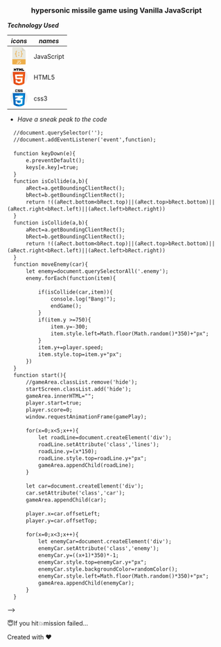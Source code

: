 <h3 align="center">hypersonic missile game using Vanilla JavaScript </h3>

_**Technology Used**_

_**icons**_ | _**names**_ |
------------|-------------
<a href="#"> <img alt="JavaScript" src="https://github.com/Abhishek-k-git/image/blob/main/javascript.svg" width="40" height="40" /> </a> | JavaScript
<a href="#"> <img alt="HTML5" src="https://github.com/Abhishek-k-git/image/blob/main/html.svg" width="40" height="40" /> </a> | HTML5
<a href="#"> <img alt="CSS3" src="https://github.com/Abhishek-k-git/image/blob/main/css.svg" width="40" height="40" /> </a> | css3

- *Have a sneak peak to the code*
```
  //document.querySelector('');
  //document.addEventListener('event',function);
  
  function keyDown(e){
      e.preventDefault();
      keys[e.key]=true;
  }
  function isCollide(a,b){
      aRect=a.getBoundingClientRect();
      bRect=b.getBoundingClientRect();
      return !((aRect.bottom<bRect.top)||(aRect.top>bRect.bottom)||(aRect.right<bRect.left)||(aRect.left>bRect.right))
  }
  function isCollide(a,b){
      aRect=a.getBoundingClientRect();
      bRect=b.getBoundingClientRect();
      return !((aRect.bottom<bRect.top)||(aRect.top>bRect.bottom)||(aRect.right<bRect.left)||(aRect.left>bRect.right))
  }
  function moveEnemy(car){
      let enemy=document.querySelectorAll('.enemy');
      enemy.forEach(function(item){

          if(isCollide(car,item)){
              console.log("Bang!");
              endGame();
          }
          if(item.y >=750){
              item.y=-300;
              item.style.left=Math.floor(Math.random()*350)+"px";
          }
          item.y+=player.speed;
          item.style.top=item.y+"px";
      })
  }
  function start(){
      //gameArea.classList.remove('hide');
      startScreen.classList.add('hide');
      gameArea.innerHTML="";
      player.start=true;
      player.score=0;
      window.requestAnimationFrame(gamePlay);

      for(x=0;x<5;x++){
          let roadLine=document.createElement('div');
          roadLine.setAttribute('class','lines');
          roadLine.y=(x*150);
          roadLine.style.top=roadLine.y+"px";
          gameArea.appendChild(roadLine);
      }

      let car=document.createElement('div');
      car.setAttribute('class','car');
      gameArea.appendChild(car);

      player.x=car.offsetLeft;
      player.y=car.offsetTop;

      for(x=0;x<3;x++){
          let enemyCar=document.createElement('div');
          enemyCar.setAttribute('class','enemy');
          enemyCar.y=((x+1)*350)*-1;
          enemyCar.style.top=enemyCar.y+"px";
          enemyCar.style.backgroundColor=randomColor();
          enemyCar.style.left=Math.floor(Math.random()*350)+"px";
          gameArea.appendChild(enemyCar);
      }
  }
```


-->

:innocent:If you hit:boom:mission failed...<br>

Created with :heart:
